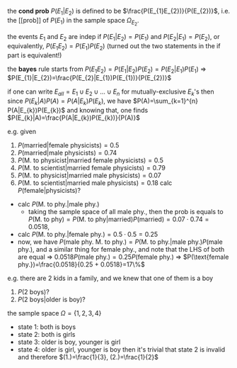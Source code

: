 the **cond prob** $P(E_{1}|E_{2})$ is defined to be $\frac{P(E_{1}E_{2})}{P(E_{2})}$, i.e. the [[prob]] of $P(E_{1})$ in the sample space $\Omega_{E_{2}}$.

the events $E_{1}$ and $E_{2}$ are indep if $P(E_{1}|E_{2})=P(E_{1})$ and $P(E_{2}|E_{1})=P(E_{2})$, or equivalently, $P(E_{1}E_{2})=P(E_{1})P(E_{2})$ (turned out the two statements in the if part is equivalent!)

the **bayes** rule starts from $P(E_{1}E_{2})=P(E_{1}|E_{2})P(E_{2})=P(E_{2}|E_{1})P(E_{1})$
=> $P(E_{1}|E_{2})=\frac{P(E_{2}|E_{1})P(E_{1})}{P(E_{2})}$

if one can write $E_{all}=E_{1}\cup E_{2}\cup\dots\cup E_{n}$ for mutually-exclusive $E_{k}$'s then since $P(E_{k}|A)P(A)=P(A|E_{k})P(E_{k})$, we have $P(A)=\sum_{k=1}^{n} P(A|E_{k})P(E_{k})$ and knowing that, one finds $P(E_{k}|A)=\frac{P(A|E_{k})P(E_{k})}{P(A)}$

e.g. given
1. $P(\text{married|female physicists})=0.5$
2. $P(\text{married|male physicists})=0.74$
3. $P(\text{M. to physicist|married female physicists})=0.5$
4. $P(\text{M. to scientist|married female physicists})=0.79$
5. $P(\text{M. to physicist|married male physicists})=0.07$
6. $P(\text{M. to scientist|married male physicists})=0.18$
calc $P(\text{female|physicists})$?
- calc $P(\text{M. to phy.|male phy.})$
	- taking the sample space of all male phy., then the prob is equals to $P(\text{M. to phy})=P(\text{M. to phy|married})P(\text{married})$$=0.07\cdot 0.74=0.0518$, 
- calc $P(\text{M. to phy.|female phy.})=0.5\cdot 0.5=0.25$
- now, we have $P(\text{male phy. M. to phy.})=P(\text{M. to phy.|male phy.})P(\text{male phy.})$, and a similar thing for female phy., and note that the LHS of both are equal => $0.0518P(\text{male phy.})=0.25P(\text{female phy.})$ => $P(\text{female phy.})=\frac{0.0518}{0.25 + 0.0518}=17\%$

e.g. there are 2 kids in a family, and we knew that one of them is a boy
1. $P(\text{2 boys})$?
2. $P(\text{2 boys|older is boy})$?

the sample space $\Omega=\{ 1,2,3,4 \}$
- state 1: both is boys
- state 2: both is girls
- state 3: older is boy, younger is girl
- state 4: older is girl, younger is boy
then it's trivial that state 2 is invalid and therefore $(1.)=\frac{1}{3}, (2.)=\frac{1}{2}$
